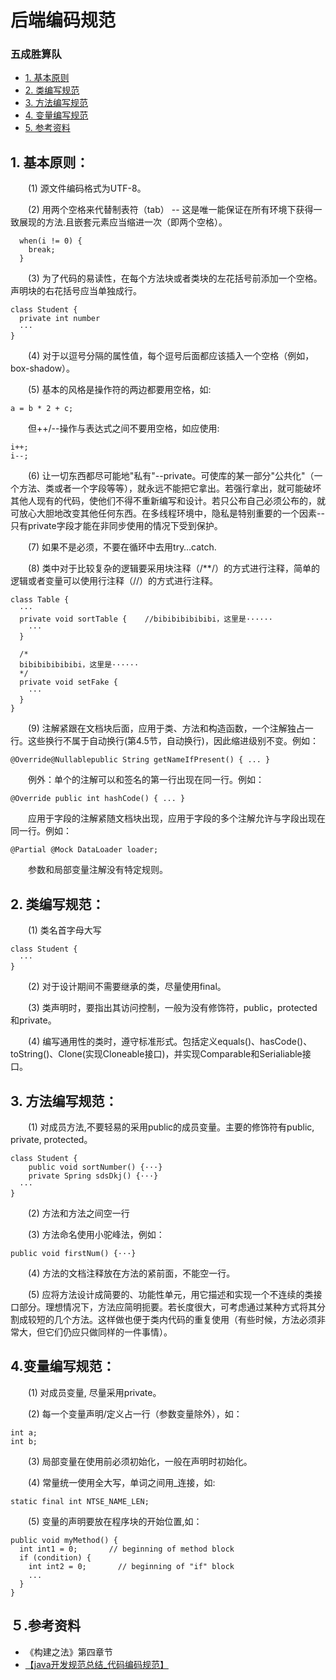 ﻿# 后端编码规范
### 五成胜算队

* [1. 基本原则](#a.1)
* [2. 类编写规范](#a.2)
* [3. 方法编写规范](#a.3)
* [4. 变量编写规范](#a.4)
* [5. 参考资料](#a.5)

## <span id = "a.1" > 1. 基本原则：</span>   

　　(1) 源文件编码格式为UTF-8。

　　(2) 用两个空格来代替制表符（tab） -- 这是唯一能保证在所有环境下获得一致展现的方法.且嵌套元素应当缩进一次（即两个空格）。
```
  when(i != 0) {
    break;
  }
```
　　(3) 为了代码的易读性，在每个方法块或者类块的左花括号前添加一个空格。声明块的右花括号应当单独成行。
```
class Student {
  private int number
  ···
}
```
　　(4) 对于以逗号分隔的属性值，每个逗号后面都应该插入一个空格（例如，box-shadow）。

　　(5) 基本的风格是操作符的两边都要用空格，如:
```
a = b * 2 + c;
```
　　但++/--操作与表达式之间不要用空格，如应使用:
```
i++; 
i--;
```
　　(6) 让一切东西都尽可能地"私有"--private。可使库的某一部分"公共化"（一个方法、类或者一个字段等等），就永远不能把它拿出。若强行拿出，就可能破坏其他人现有的代码，使他们不得不重新编写和设计。若只公布自己必须公布的，就可放心大胆地改变其他任何东西。在多线程环境中，隐私是特别重要的一个因素--只有private字段才能在非同步使用的情况下受到保护。

　　(7) 如果不是必须，不要在循环中去用try…catch.
 
　　(8) 类中对于比较复杂的逻辑要采用块注释（/**/）的方式进行注释，简单的逻辑或者变量可以使用行注释（//）的方式进行注释。
```
class Table {
  ···
  private void sortTable {    //bibibibibibibi，这里是······
    ···
  }
  
  /*
  bibibibibibibi，这里是······
  */
  private void setFake {
    ···
  }
}
```
　　(9) 注解紧跟在文档块后面，应用于类、方法和构造函数，一个注解独占一行。这些换行不属于自动换行(第4.5节，自动换行)，因此缩进级别不变。例如：
```
@Override@Nullablepublic String getNameIfPresent() { ... }
```
　　例外：单个的注解可以和签名的第一行出现在同一行。例如：
```
@Override public int hashCode() { ... }
```
　　应用于字段的注解紧随文档块出现，应用于字段的多个注解允许与字段出现在同一行。例如：
```
@Partial @Mock DataLoader loader;
```
　　参数和局部变量注解没有特定规则。

## <span id = "a.2" > 2. 类编写规范：</span> 


　　(1) 类名首字母大写
```
class Student {
  ···
}
```
　　(2) 对于设计期间不需要继承的类，尽量使用final。

　　(3) 类声明时，要指出其访问控制，一般为没有修饰符，public，protected和private。

　　(4) 编写通用性的类时，遵守标准形式。包括定义equals()、hasCode()、toString()、Clone(实现Cloneable接口)，并实现Comparable和Serialiable接口。

## <span id = "a.3" > 3. 方法编写规范：</span>


　　(1) 对成员方法,不要轻易的采用public的成员变量。主要的修饰符有public, private, protected。
```
class Student {
    public void sortNumber() {···}
    private Spring sdsDkj() {···}
  ···
}
```
　　(2) 方法和方法之间空一行

　　(3) 方法命名使用小驼峰法，例如：
```
public void firstNum() {···}
```
　　(4) 方法的文档注释放在方法的紧前面，不能空一行。

　　(5) 应将方法设计成简要的、功能性单元，用它描述和实现一个不连续的类接口部分。理想情况下，方法应简明扼要。若长度很大，可考虑通过某种方式将其分割成较短的几个方法。这样做也便于类内代码的重复使用（有些时候，方法必须非常大，但它们仍应只做同样的一件事情）。

## <span id = "a.4" > 4.变量编写规范：</span>

　　(1) 对成员变量, 尽量采用private。

　　(2) 每一个变量声明/定义占一行（参数变量除外），如：
```
int a;
int b;
```
　　(3) 局部变量在使用前必须初始化，一般在声明时初始化。

　　(4) 常量统一使用全大写，单词之间用_连接，如:
```
static final int NTSE_NAME_LEN;
```
　　(5) 变量的声明要放在程序块的开始位置,如：
```
public void myMethod() {
  int int1 = 0;       // beginning of method block
  if (condition) {
    int int2 = 0;       // beginning of "if" block
    ...
  }
}
```

## <span id = "a.5" > ５.参考资料 </span>   
* 《构建之法》第四章节
* [【java开发规范总结_代码编码规范】](http://www.cnblogs.com/qadada/p/4531697.html) 


